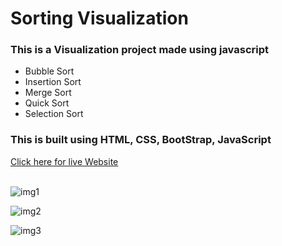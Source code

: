 <h1>Sorting Visualization</h1>
<h3>This is a Visualization project made using javascript</h3>
<ul>
<li>Bubble Sort</li>
<li>Insertion Sort</li>
<li>Merge Sort</li>
<li>Quick Sort</li>
<li>Selection Sort</li>
</ul>
<h3>This is built using HTML, CSS, BootStrap, JavaScript</h3>

<a href="https://sorting-magics.netlify.app/" >Click here for live Website</a>
<br>
<br>

![img1](https://github.com/riteshbongarde08/Sorting-Visualizerr/blob/main/img/img1.png)

![img2](https://github.com/riteshbongarde08/Sorting-Visualizerr/blob/master/img/img2.png)

![img3](https://github.com/riteshbongarde08/Sorting-Visualizerr/blob/master/img/img3.png)
